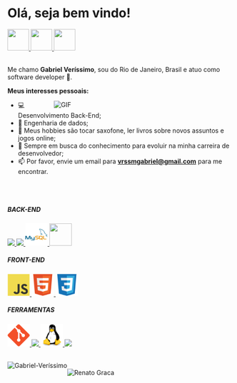# Olá, seja bem vindo!

<a href="https://github.com/Gabriel-Verissimo" target="_blank">
  <img src="https://cdn.iconscout.com/icon/free/png-256/github-108-438008.png" width="48px" height="48px">
</a> 
<a href="https://www.instagram.com/gabriel_veerissimo/" target="_blank">
  <img src="https://cdn.icon-icons.com/icons2/1211/PNG/512/1491579602-yumminkysocialmedia36_83067.png" width="48px" height="48px">
</a> 
<a href="https://www.linkedin.com/in/gabrielvrssm/" target="_blank">
  <img src="https://i.ibb.co/Kx2GSrT/linkedin.png" width="48px" height="48px">
</a>

<br />
<br />

Me chamo **Gabriel Veríssimo**, sou do Rio de Janeiro, Brasil e atuo como software developer 🚀. 

**Meus interesses pessoais:**

  <img align="right" alt="GIF" src="https://i.pinimg.com/originals/e4/26/70/e426702edf874b181aced1e2fa5c6cde.gif" width="400px" />

- 💻 Desenvolvimento Back-End;
- 🎲 Engenharia de dados;
- 🤔 Meus hobbies são tocar saxofone, ler livros sobre novos assuntos e jogos online;
- 💼 Sempre em busca do conhecimento para evoluir na minha carreira de desenvolvedor;
- 📫 Por favor, envie um email para **vrssmgabriel@gmail.com** para me encontrar.

<br />
<br />

 <h5>BACK-END</h5>
    <a href="https://www.java.com/en/download/help/whatis_java.html" target="_blank">
   <code><img heigth="50" width="50" src="https://brandslogos.com/wp-content/uploads/images/java-logo-1.png"></code> 
  </a>
  <a href="https://spring.io/why-spring" target="_blank">
   <code><img heigth="50" width="50" src="https://logodix.com/logo/1614306.png"></code> 
  </a>
   <a href="https://dev.mysql.com/doc/" target="_blank">
   <code><img heigth="50" width="50" src="https://raw.githubusercontent.com/devicons/devicon/master/icons/mysql/mysql-original-wordmark.svg"></code> 
  </a>
    <a href="https://www.mongodb.com/pt-br" target="_blank">
   <code><img height="50px" width="50" src="https://profilinator.rishav.dev/skills-assets/mongodb-original-wordmark.svg"></code>
  </a>
  
<h5>FRONT-END</h5>
    <a href="https://devdocs.io/javascript/" target="_blank">
   <code><img heigth="50" width="50" src="https://raw.githubusercontent.com/devicons/devicon/master/icons/javascript/javascript-original.svg"></code>
  </a>
    <a href="https://developer.mozilla.org/pt-BR/docs/Web/HTML" target="_blank">
   <code><img heigth="50" width="50" src="https://raw.githubusercontent.com/devicons/devicon/master/icons/html5/html5-original.svg"></code> 
  </a>
  <a href="https://developer.mozilla.org/pt-BR/docs/Web/CSS" target="_blank">
   <code><img heigth="50" width="50" src="https://raw.githubusercontent.com/devicons/devicon/master/icons/css3/css3-original.svg"></code> 
  </a>
  
<h5>FERRAMENTAS</h5>
    <a href="https://git-scm.com/doc" target="_blank">
   <code><img heigth="50" width="50" src="https://raw.githubusercontent.com/devicons/devicon/master/icons/git/git-original.svg"></code>
  </a>
  <a href="https://github.com/gabrielessenio" target="_blank">
   <code><img heigth="50" width="50" src="https://www.nicepng.com/png/full/52-520535_free-files-github-github-icon-png-white.png"></code> 
  </a> 
   <a href="https://www.linux.org/" target="_blank">
   <code><img heigth="50" width="50" src="https://raw.githubusercontent.com/devicons/devicon/master/icons/linux/linux-original.svg"></code> 
  </a> 
   <a href="https://trello.com/pt-BR" target="_blank">
   <code><img heigth="50" width="50" src="https://www.vectorlogo.zone/logos/trello/trello-icon.svg"></code> 
  </a> 
  
  <br />
  
<p>

<p>
  
<br />
    <img align="left" src="https://github-readme-stats.vercel.app/api?username=Gabriel-Verissimo&count_private=true&show_icons=true&theme=github_dark&icon_color=268bd2&title_color=268bd2" alt="Gabriel-Veríssimo" />
</p>

<p>
    <img align="center" src="https://github-readme-stats.vercel.app/api/top-langs/?username=Gabriel-Verissimo&layout=compact&theme=github_dark&title_color=268bd2" alt="Renato Graca" />
</p>

<br />
<br />
